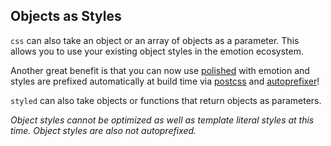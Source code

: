 ## Objects as Styles

`css` can also take an object or an array of objects as a parameter.
This allows you to use your existing object styles in the emotion ecosystem.

Another great benefit is that you can now use [polished](https://polished.js.org/) with emotion and styles are prefixed automatically at build time via [postcss](https://github.com/postcss/postcss-js) and [autoprefixer](https://github.com/postcss/autoprefixer/)!

`styled` can also take objects or functions that return objects as parameters.

*Object styles cannot be optimized as well as template literal styles at this time. Object styles are also not autoprefixed.*
